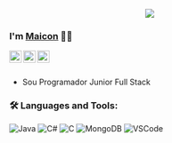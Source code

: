 <p align="center"><img src="https://i.imgur.com/A6bWGFl.gif"/></p>

### I'm [Maicon](https://github.com/maicongaldino) 👨‍💻

<a href="https://www.linkedin.com/in/maicon-galdino-cunha-21357221a/">
  <img align="left" alt="Aman's Linkedin" width="22px" src="https://cdn.jsdelivr.net/npm/simple-icons@v3/icons/linkedin.svg" />
</a>

<a href="https://www.instagram.com/maicongaldinoo/">
  <img align="left" alt="Maicon Galdino | Instagram" width="22px" src="https://cdn.jsdelivr.net/npm/simple-icons@5.11.0/icons/instagram.svg" />
</a>

<a href="mailto:maicongacunha@gmail.com">
  <img align="left" alt="Aman's Email" width="22px" src="https://cdn.jsdelivr.net/npm/simple-icons@v3/icons/gmail.svg" />
</a>

<br />
<br/>

- Sou Programador Junior Full Stack
  
### 🛠️ Languages and Tools:

![Java](https://img.shields.io/badge/Java-ED8B00?style=for-the-badge&logo=java&logoColor=white)
![C#](https://img.shields.io/badge/C%23-239120?style=for-the-badge&logo=c-sharp&logoColor=white)
![C](	https://img.shields.io/badge/C-00599C?style=for-the-badge&logo=c&logoColor=white)
![MongoDB](https://img.shields.io/badge/MongoDB-4EA94B?style=for-the-badge&logo=mongodb&logoColor=white)
![VSCode](https://img.shields.io/badge/Visual_Studio_Code-0078D4?style=for-the-badge&logo=visual%20studio%20code&logoColor=white)
